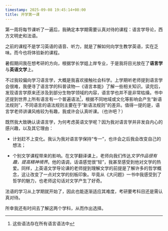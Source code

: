 ```yaml
---
timestamp: 2025-09-08 19:45:14+08:00
title: 开学第一课
---
```

第一周将每节课听了一遍后，我确定本学期需要认真对待的课程：语言学导论，西方文明史和法语。

之前的课程不是学习英语的语音、听力，就是了解如何向学生教学英语，实在乏味。而今也将体验新的课程。

暑假期间我在想考研的方向，根据学长学姐上岸专业，于是我将目光放在了**语言学**与**英语文学**上。

不过我较偏向学习语言学，大概是我喜欢接触社会科学。上学期听老师提到语言学会很难，我便寻了语言学的科普读物—《语言本能》了解一些相关知识。读完后，发现语言学原来还涉及到部分生物学领域的内容，语言学也并不是非常枯燥。书中还提到世界上所有语言有一个普遍语法[^1]，根据不同地域或文化等影响会产生“新语法规则”，不同语言的语法规则主要在于“新语法规则”的差异。值得一提的是，语言学老师讲课风格较为有趣，我或许会认真听课。（也许吧？）

既然我大致确认读语言学，为何考虑英语文学呢？因为我对语言学并非发自内心的感兴趣，以及其它理由：

- 计划赶不上变化。我认为我对语言学保持“专一”，也许会之后我会改变自己的想法；

- 个别文学课程带来的影响。在文学翻译课上，老师向我们传达*文学作品很有趣，提高精神境界*。他的语调，话语感觉很“轻”，我甚至感受到他对文学的热爱。同样，上英语文学导论课的老师提到理解文学的前提是了解许多的哲学概念，这让改变了一点对文学的刻板印象。毕竟从《大问题》一书中我感受到了哲学的魅力，也老师这句话对文学产生了好奇。

法语的学习从上学期就开始了，因此也能逐渐适应其难度，考研要考科目还是需认真对待。

所幸我还有时间去了解这两个学科，从而作出选择。

[^1]: 这些语法存在所有语言语法中
